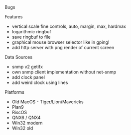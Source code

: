 Bugs

Features

- vertical scale fine controls, auto, margin, max, hardmax
- logarithmic ringbuf
- save ringbuf to file
- graphical mouse browser selector like in gping!
- add http server with png render of current screen

Data Sources

- snmp v2 getifx
- own snmp client implementation without net-snmp
- add clock panel
- add weird clock using lines 

Platforms

- Old MacOS - Tiger/Lion/Mavericks
- Plan9
- RiscOS
- QNX6 / QNX4
- Win32 modern
- Win32 old


